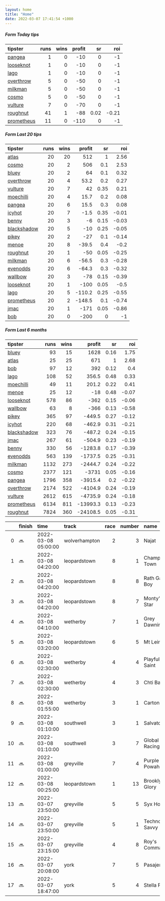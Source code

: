 ```yaml
---   
layout: home  
title: "Home"   
date: 2022-03-07 17:41:54 +1000  
---   
```



##### Form Today tips   

| tipster                                                       |   runs |   wins |   profit |   sr |   roi |
|:--------------------------------------------------------------|-------:|-------:|---------:|-----:|------:|
| [pangea](https://mrwayneo.github.io/tips/pangea.html)         |      1 |      0 |      -10 | 0    | -1    |
| [looseknot](https://mrwayneo.github.io/tips/looseknot.html)   |      1 |      0 |      -10 | 0    | -1    |
| [lago](https://mrwayneo.github.io/tips/lago.html)             |      1 |      0 |      -10 | 0    | -1    |
| [overthrow](https://mrwayneo.github.io/tips/overthrow.html)   |      5 |      0 |      -50 | 0    | -1    |
| [milkman](https://mrwayneo.github.io/tips/milkman.html)       |      5 |      0 |      -50 | 0    | -1    |
| [cosmo](https://mrwayneo.github.io/tips/cosmo.html)           |      5 |      0 |      -50 | 0    | -1    |
| [vulture](https://mrwayneo.github.io/tips/vulture.html)       |      7 |      0 |      -70 | 0    | -1    |
| [roughnut](https://mrwayneo.github.io/tips/roughnut.html)     |     41 |      1 |      -88 | 0.02 | -0.21 |
| [prometheus](https://mrwayneo.github.io/tips/prometheus.html) |     11 |      0 |     -110 | 0    | -1    |

##### Form Last 20 tips   

| tipster                                                         |   runs |   wins |   profit |   sr |   roi |
|:----------------------------------------------------------------|-------:|-------:|---------:|-----:|------:|
| [atlas](https://mrwayneo.github.io/tips/atlas.html)             |     20 |     20 |    512   | 1    |  2.56 |
| [cosmo](https://mrwayneo.github.io/tips/cosmo.html)             |     20 |      2 |    506   | 0.1  |  2.53 |
| [bluey](https://mrwayneo.github.io/tips/bluey.html)             |     20 |      2 |     64   | 0.1  |  0.32 |
| [overthrow](https://mrwayneo.github.io/tips/overthrow.html)     |     20 |      4 |     53.2 | 0.2  |  0.27 |
| [vulture](https://mrwayneo.github.io/tips/vulture.html)         |     20 |      7 |     42   | 0.35 |  0.21 |
| [moechilli](https://mrwayneo.github.io/tips/moechilli.html)     |     20 |      4 |     15.7 | 0.2  |  0.08 |
| [pangea](https://mrwayneo.github.io/tips/pangea.html)           |     20 |      6 |     15.5 | 0.3  |  0.08 |
| [icyhot](https://mrwayneo.github.io/tips/icyhot.html)           |     20 |      7 |     -1.5 | 0.35 | -0.01 |
| [benny](https://mrwayneo.github.io/tips/benny.html)             |     20 |      3 |     -6   | 0.15 | -0.03 |
| [blackshadow](https://mrwayneo.github.io/tips/blackshadow.html) |     20 |      5 |    -10   | 0.25 | -0.05 |
| [pikey](https://mrwayneo.github.io/tips/pikey.html)             |     20 |      2 |    -27   | 0.1  | -0.14 |
| [menoe](https://mrwayneo.github.io/tips/menoe.html)             |     20 |      8 |    -39.5 | 0.4  | -0.2  |
| [roughnut](https://mrwayneo.github.io/tips/roughnut.html)       |     20 |      1 |    -50   | 0.05 | -0.25 |
| [milkman](https://mrwayneo.github.io/tips/milkman.html)         |     20 |      6 |    -56.5 | 0.3  | -0.28 |
| [evenodds](https://mrwayneo.github.io/tips/evenodds.html)       |     20 |      6 |    -64.3 | 0.3  | -0.32 |
| [wallbow](https://mrwayneo.github.io/tips/wallbow.html)         |     20 |      3 |    -78   | 0.15 | -0.39 |
| [looseknot](https://mrwayneo.github.io/tips/looseknot.html)     |     20 |      1 |   -100   | 0.05 | -0.5  |
| [lago](https://mrwayneo.github.io/tips/lago.html)               |     20 |      5 |   -110.2 | 0.25 | -0.55 |
| [prometheus](https://mrwayneo.github.io/tips/prometheus.html)   |     20 |      2 |   -148.5 | 0.1  | -0.74 |
| [jmac](https://mrwayneo.github.io/tips/jmac.html)               |     20 |      1 |   -171   | 0.05 | -0.86 |
| [bob](https://mrwayneo.github.io/tips/bob.html)                 |     20 |      0 |   -200   | 0    | -1    |

##### Form Last 6 months   

| tipster                                                         |   runs |   wins |   profit |   sr |   roi |
|:----------------------------------------------------------------|-------:|-------:|---------:|-----:|------:|
| [bluey](https://mrwayneo.github.io/tips/bluey.html)             |     93 |     15 |   1628   | 0.16 |  1.75 |
| [atlas](https://mrwayneo.github.io/tips/atlas.html)             |     25 |     25 |    671   | 1    |  2.68 |
| [bob](https://mrwayneo.github.io/tips/bob.html)                 |     97 |     12 |    392   | 0.12 |  0.4  |
| [lago](https://mrwayneo.github.io/tips/lago.html)               |    108 |     52 |    356.5 | 0.48 |  0.33 |
| [moechilli](https://mrwayneo.github.io/tips/moechilli.html)     |     49 |     11 |    201.2 | 0.22 |  0.41 |
| [menoe](https://mrwayneo.github.io/tips/menoe.html)             |     25 |     12 |    -18   | 0.48 | -0.07 |
| [looseknot](https://mrwayneo.github.io/tips/looseknot.html)     |    578 |     86 |   -362   | 0.15 | -0.06 |
| [wallbow](https://mrwayneo.github.io/tips/wallbow.html)         |     63 |      8 |   -366   | 0.13 | -0.58 |
| [pikey](https://mrwayneo.github.io/tips/pikey.html)             |    365 |     97 |   -449.5 | 0.27 | -0.12 |
| [icyhot](https://mrwayneo.github.io/tips/icyhot.html)           |    220 |     68 |   -462.9 | 0.31 | -0.21 |
| [blackshadow](https://mrwayneo.github.io/tips/blackshadow.html) |    323 |     76 |   -487.2 | 0.24 | -0.15 |
| [jmac](https://mrwayneo.github.io/tips/jmac.html)               |    267 |     61 |   -504.9 | 0.23 | -0.19 |
| [benny](https://mrwayneo.github.io/tips/benny.html)             |    330 |     56 |  -1283.8 | 0.17 | -0.39 |
| [evenodds](https://mrwayneo.github.io/tips/evenodds.html)       |    563 |    139 |  -1737.5 | 0.25 | -0.31 |
| [milkman](https://mrwayneo.github.io/tips/milkman.html)         |   1132 |    273 |  -2444.7 | 0.24 | -0.22 |
| [cosmo](https://mrwayneo.github.io/tips/cosmo.html)             |   2377 |    121 |  -3731   | 0.05 | -0.16 |
| [pangea](https://mrwayneo.github.io/tips/pangea.html)           |   1796 |    358 |  -3915.4 | 0.2  | -0.22 |
| [overthrow](https://mrwayneo.github.io/tips/overthrow.html)     |   2174 |    522 |  -4104.9 | 0.24 | -0.19 |
| [vulture](https://mrwayneo.github.io/tips/vulture.html)         |   2612 |    615 |  -4735.9 | 0.24 | -0.18 |
| [prometheus](https://mrwayneo.github.io/tips/prometheus.html)   |   6134 |    811 | -13993.3 | 0.13 | -0.23 |
| [roughnut](https://mrwayneo.github.io/tips/roughnut.html)       |   7824 |    360 | -24108.5 | 0.05 | -0.31 |

|    | finish   | time                | track         |   race |   number | name             |   odds | tipster        |
|---:|:---------|:--------------------|:--------------|-------:|---------:|:-----------------|-------:|:---------------|
|  0 | :soon:   | 2022-03-08 05:00:00 | wolverhampton |      2 |        3 | Najat            |   2.3  | milkman        |
|  1 | :soon:   | 2022-03-08 04:20:00 | leopardstown  |      8 |        1 | Champagne Town   |   8    | milkman        |
|  2 | :soon:   | 2022-03-08 04:20:00 | leopardstown  |      8 |        8 | Rath Gaul Boy    |   2.15 | overthrow,lago |
|  3 | :soon:   | 2022-03-08 04:20:00 | leopardstown  |      8 |        7 | Monty's Star     |   8    | looseknot      |
|  4 | :soon:   | 2022-03-08 04:10:00 | wetherby      |      7 |        1 | Grey Dawning     |   1.65 | milkman        |
|  5 | :soon:   | 2022-03-08 03:20:00 | leopardstown  |      6 |        5 | Mt Leinster      |   1.17 | overthrow      |
|  6 | :soon:   | 2022-03-08 02:30:00 | wetherby      |      4 |        4 | Playful Saint    |   5    | vulture        |
|  7 | :soon:   | 2022-03-08 02:30:00 | wetherby      |      4 |        3 | Chti Balko       |   6.5  | vulture        |
|  8 | :soon:   | 2022-03-08 01:55:00 | wetherby      |      3 |        1 | Cartonne         |   2.5  | overthrow      |
|  9 | :soon:   | 2022-03-08 01:10:00 | southwell     |      3 |        1 | Salvatore        |   2.6  | milkman        |
| 10 | :soon:   | 2022-03-08 01:10:00 | southwell     |      3 |        7 | Global Racing    |   9.5  | overthrow      |
| 11 | :soon:   | 2022-03-08 01:00:00 | greyville     |      7 |        4 | Purple Powahouse |   0    | vulture        |
| 12 | :soon:   | 2022-03-08 00:25:00 | leopardstown  |      1 |       13 | Brooklynn Glory  |   1.7  | overthrow      |
| 13 | :soon:   | 2022-03-07 23:50:00 | greyville     |      5 |        5 | Syx Hotfix       |   0    | vulture        |
| 14 | :soon:   | 2022-03-07 23:50:00 | greyville     |      5 |        1 | Techno Savvy     |   0    | vulture        |
| 15 | :soon:   | 2022-03-07 23:15:00 | greyville     |      4 |        8 | Roy's Command    |   0    | vulture        |
| 16 | :soon:   | 2022-03-07 20:08:00 | york          |      7 |        5 | Pasajero         |   8.5  | pangea         |
| 17 | :soon:   | 2022-03-07 18:47:00 | york          |      5 |        4 | Stella Fair      |   2.5  | vulture        |